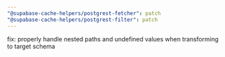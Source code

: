 ```yaml
---
"@supabase-cache-helpers/postgrest-fetcher": patch
"@supabase-cache-helpers/postgrest-filter": patch
---
```


fix: properly handle nested paths and undefined values when transforming to target schema
